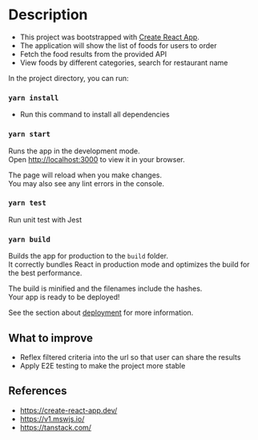 # Description
- This project was bootstrapped with [Create React App](https://github.com/facebook/create-react-app).
- The application will show the list of foods for users to order
- Fetch the food results from the provided API
- View foods by different categories, search for restaurant name

In the project directory, you can run:

### `yarn install`

- Run this command to install all dependencies


### `yarn start`

Runs the app in the development mode.\
Open [http://localhost:3000](http://localhost:3000) to view it in your browser.

The page will reload when you make changes.\
You may also see any lint errors in the console.

### `yarn test`

Run unit test with Jest

### `yarn build`

Builds the app for production to the `build` folder.\
It correctly bundles React in production mode and optimizes the build for the best performance.

The build is minified and the filenames include the hashes.\
Your app is ready to be deployed!

See the section about [deployment](https://facebook.github.io/create-react-app/docs/deployment) for more information.

## What to improve

- Reflex filtered criteria into the url so that user can share the results
- Apply E2E testing to make the project more stable

## References
- https://create-react-app.dev/
- https://v1.mswjs.io/
- https://tanstack.com/